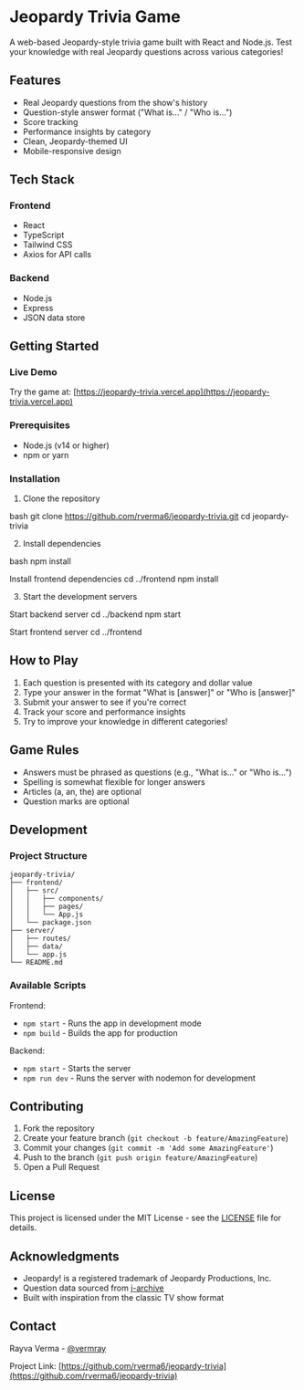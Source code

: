 # Jeopardy Trivia Game

A web-based Jeopardy-style trivia game built with React and Node.js. Test your knowledge with real Jeopardy questions across various categories!

## Features

- Real Jeopardy questions from the show's history
- Question-style answer format ("What is..." / "Who is...")
- Score tracking
- Performance insights by category
- Clean, Jeopardy-themed UI
- Mobile-responsive design

## Tech Stack

### Frontend
- React
- TypeScript
- Tailwind CSS
- Axios for API calls

### Backend
- Node.js
- Express
- JSON data store

## Getting Started

### Live Demo
Try the game at: [https://jeopardy-trivia.vercel.app](https://jeopardy-trivia.vercel.app)

### Prerequisites
- Node.js (v14 or higher)
- npm or yarn

### Installation

1. Clone the repository

bash
git clone https://github.com/rverma6/jeopardy-trivia.git
cd jeopardy-trivia

2. Install dependencies

bash
npm install

Install frontend dependencies
cd ../frontend
npm install


3. Start the development servers

Start backend server
cd ../backend
npm start

Start frontend server
cd ../frontend

## How to Play

1. Each question is presented with its category and dollar value
2. Type your answer in the format "What is [answer]" or "Who is [answer]"
3. Submit your answer to see if you're correct
4. Track your score and performance insights
5. Try to improve your knowledge in different categories!

## Game Rules

- Answers must be phrased as questions (e.g., "What is..." or "Who is...")
- Spelling is somewhat flexible for longer answers
- Articles (a, an, the) are optional
- Question marks are optional

## Development

### Project Structure

```
jeopardy-trivia/
├── frontend/
│   ├── src/
│   │   ├── components/
│   │   ├── pages/
│   │   └── App.js
│   └── package.json
├── server/
│   ├── routes/
│   ├── data/
│   └── app.js
└── README.md
```

### Available Scripts

Frontend:
- `npm start` - Runs the app in development mode
- `npm build` - Builds the app for production

Backend:
- `npm start` - Starts the server
- `npm run dev` - Runs the server with nodemon for development

## Contributing

1. Fork the repository
2. Create your feature branch (`git checkout -b feature/AmazingFeature`)
3. Commit your changes (`git commit -m 'Add some AmazingFeature'`)
4. Push to the branch (`git push origin feature/AmazingFeature`)
5. Open a Pull Request

## License

This project is licensed under the MIT License - see the [LICENSE](LICENSE) file for details.

## Acknowledgments

- Jeopardy! is a registered trademark of Jeopardy Productions, Inc.
- Question data sourced from [j-archive](http://j-archive.com/)
- Built with inspiration from the classic TV show format

## Contact

Rayva Verma - [@vermray](https://twitter.com/vermray)

Project Link: [https://github.com/rverma6/jeopardy-trivia](https://github.com/rverma6/jeopardy-trivia)
